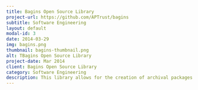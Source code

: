 ```yaml
---
title: Bagins Open Source Library
project-url: https://github.com/APTrust/bagins
subtitle: Software Engineering
layout: default
modal-id: 3
date: 2014-03-29
img: bagins.png
thumbnail: bagins-thumbnail.png
alt: TBagins Open Source Library
project-date: Mar 2014
client: Bagins Open Source Library
category: Software Engineering
description: This library allows for the creation of archival packages using the BagIt standard from the library of congress.  I designed and coded the library and released it as an open source package which has seen adoption in a number of Universities.  The main benefit of this package is it allows for very fast concurrent processes that can archive large numbers of files needed to scale in major Research Universities.
---
```

